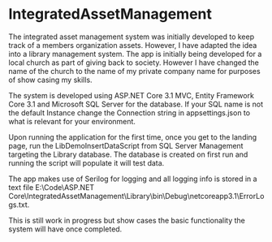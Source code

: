 # IntegratedAssetManagement

The integrated asset management system was initially developed to keep track of a members organization assets. However, I have adapted the idea into a library management system. The app is initially being developed for a local church as part of giving back to society. However I have changed the name of the church to the name of my private company name for purposes of show casing my skills.

The system is developed using ASP.NET Core 3.1 MVC, Entity Framework Core 3.1 and Microsoft SQL Server for the database. 
If your SQL name is not the default Instance change the Connection string in appsettings.json to what is relevant for your environment.

Upon running the application for the first time, once you get to the landing page, run the LibDemoInsertDataScript from 
SQL Server Management targeting the Library database. The database is created on first run and running the script will
populate it will test data.

The app makes use of Serilog for logging and all logging info is stored in a text file 
E:\Code\ASP.NET Core\IntegratedAssetManagement\Library\bin\Debug\netcoreapp3.1\ErrorLogs.txt. 

This is still work in progress but show cases the basic functionality the system will have once completed.
